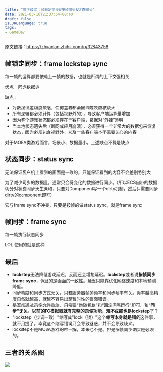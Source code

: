 ```yaml
---
title: "修正歧义：帧锁定同步&按帧同步&状态同步"
date: 2021-03-16T21:37:54+08:00
draft: false
isCJKLanguage: true
tags:
- GameDev
---
```




原文链接：https://zhuanlan.zhihu.com/p/32843758

## 帧锁定同步：frame lockstep sync

每一帧的运算都要依赖上一帧的数据，也就是所谓的上下文强相关

优点：同步数据少

缺点：

- 对数据误差极度敏感，任何差错都会因蝴蝶效应被放大
- 所有逻辑都必须计算（包括视野外的），导致客户端运算量增加
- 因为整个游戏状态都必须存在于客户端，数据对“外挂”透明
- 当本地状态遗失后（断网或应用崩溃），必须获得一个非常大的数据包来恢复状态，因为必须包含视野外，以及一些客户端本不需要关心的内容

对于MOBA类游戏而言，场景小、数据量小，上述缺点不算是缺点



## 状态同步：status sync

无法保证客户机上看到的画面是一致的，只能保证看到的内容不会差别特别大

为了减少同步的数据量，通常只会将变化的数据进行同步。（所以ECS自带的数据切分对状态同步天生亲和，只要对Component写一个dirty机制，然后只需要同步dirty的component即可）

它与frame sync不冲突，只要是按帧的做status sync，就是frame sync



## 帧同步：frame sync

每一帧执行状态同步

LOL 使用的就是这种



## 最后

- **lockstep**无法降低游戏延迟，反而还会增加延迟。**lockstep**或者说**按帧同步frame sync**，保证的是画面的一致性。延迟只能靠优化网络速度和本地预测降低。
- 同步精度和同步方式无关，只和服务器帧的频率和同步频率有关。频率越高精度自然就越高，就越不容易出现暂时性的画面错误。
- 是否能通过录像文件重放，只需要“伪随机数”和“固定间隔运行”即可，和“**同步”**无关。以前的FC模拟器就有完整的录像功能，难不成那也是**lockstep**了？
- "lockstep（步调一致）"缩写成"lock（锁）"这个**缩写本身就是错的**这件事，就不用提了。毕竟这个缩写错误只会导致迷惑，并不会导致歧义。
- lockstep不是MOBA游戏的唯一解，本来也不是。但是按帧同步确实是必须的。



## 三者的关系图

![](https://raw.githubusercontent.com/lightjiao/lightjiao.github.io/develop/static/images/029/frame_sync.jpg)

